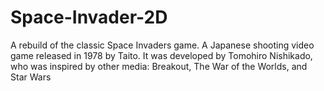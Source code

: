 # Space-Invader-2D
A rebuild of the classic Space Invaders game. A Japanese shooting video game released in 1978 by Taito. It was developed by Tomohiro Nishikado, who was inspired by other media: Breakout, The War of the Worlds, and Star Wars
